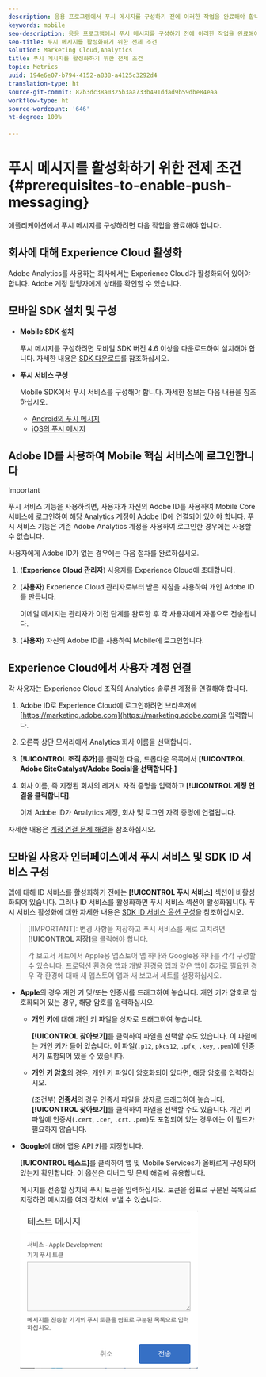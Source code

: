 ```yaml
---
description: 응용 프로그램에서 푸시 메시지를 구성하기 전에 이러한 작업을 완료해야 합니다.
keywords: mobile
seo-description: 응용 프로그램에서 푸시 메시지를 구성하기 전에 이러한 작업을 완료해야 합니다.
seo-title: 푸시 메시지를 활성화하기 위한 전제 조건
solution: Marketing Cloud,Analytics
title: 푸시 메시지를 활성화하기 위한 전제 조건
topic: Metrics
uuid: 194e6e07-b794-4152-a838-a4125c3292d4
translation-type: ht
source-git-commit: 82b3dc38a0325b3aa733b491ddad9b59dbe84eaa
workflow-type: ht
source-wordcount: '646'
ht-degree: 100%

---
```



# 푸시 메시지를 활성화하기 위한 전제 조건 {#prerequisites-to-enable-push-messaging}

애플리케이션에서 푸시 메시지를 구성하려면 다음 작업을 완료해야 합니다.

## 회사에 대해 Experience Cloud 활성화

Adobe Analytics를 사용하는 회사에서는 Experience Cloud가 활성화되어 있어야 합니다. Adobe 계정 담당자에게 상태를 확인할 수 있습니다.

## 모바일 SDK 설치 및 구성

* **Mobile SDK 설치**

   푸시 메시지를 구성하려면 모바일 SDK 버전 4.6 이상을 다운로드하여 설치해야 합니다. 자세한 내용은 [SDK 다운로드](/help/using/c-manage-app-settings/c-mob-confg-app/t-config-analytics/download-sdk.md)를 참조하십시오.

* **푸시 서비스 구성**

   Mobile SDK에서 푸시 서비스를 구성해야 합니다.
자세한 정보는 다음 내용을 참조하십시오.

   * [Android의 푸시 메시지](/help/android/messaging-main/push-messaging/push-messaging.md)
   * [iOS의 푸시 메시지](/help/ios/messaging-main/push-messaging/push-messaging.md)

## Adobe ID를 사용하여 Mobile 핵심 서비스에 로그인합니다

>[!IMPORTANT]
>
>푸시 서비스 기능을 사용하려면, 사용자가 자신의 Adobe ID를 사용하여 Mobile Core 서비스에 로그인하여 해당 Analytics 계정이 Adobe ID에 연결되어 있어야 합니다. 푸시 서비스 기능은 기존 Adobe Analytics 계정을 사용하여 로그인한 경우에는 사용할 수 없습니다.

사용자에게 Adobe ID가 없는 경우에는 다음 절차를 완료하십시오.

1. (**Experience Cloud 관리자**) 사용자를 Experience Cloud에 초대합니다.

1. (**사용자**) Experience Cloud 관리자로부터 받은 지침을 사용하여 개인 Adobe ID를 만듭니다.

   이메일 메시지는 관리자가 이전 단계를 완료한 후 각 사용자에게 자동으로 전송됩니다.

1. (**사용자**) 자신의 Adobe ID를 사용하여 Mobile에 로그인합니다.

## Experience Cloud에서 사용자 계정 연결

각 사용자는 Experience Cloud 조직의 Analytics 솔루션 계정을 연결해야 합니다.

1. Adobe ID로 Experience Cloud에 로그인하려면 브라우저에 [https://marketing.adobe.com](https://marketing.adobe.com)을 입력합니다.

1. 오른쪽 상단 모서리에서 Analytics 회사 이름을 선택합니다.

1. **[!UICONTROL 조직 추가]**&#x200B;를 클릭한 다음, 드롭다운 목록에서 **[!UICONTROL Adobe SiteCatalyst/Adobe Social을 선택합니다.]**

1. 회사 이름, 즉 지정된 회사의 레거시 자격 증명을 입력하고 **[!UICONTROL 계정 연결을 클릭합니다]**.

   이제 Adobe ID가 Analytics 계정, 회사 및 로그인 자격 증명에 연결됩니다.

자세한 내용은 [계정 연결 문제 해결](https://docs.adobe.com/content/help/ko-KR/core-services/interface/manage-users-and-products/organizations.html)을 참조하십시오.

## 모바일 사용자 인터페이스에서 푸시 서비스 및 SDK ID 서비스 구성

앱에 대해 ID 서비스를 활성화하기 전에는 **[!UICONTROL 푸시 서비스]** 섹션이 비활성화되어 있습니다. 그러나 ID 서비스를 활성화하면 푸시 서비스 섹션이 활성화됩니다. 푸시 서비스 활성화에 대한 자세한 내용은 [SDK ID 서비스 옵션 구성](/help/using/c-manage-app-settings/c-mob-confg-app/t-config-visitor.md)을 참조하십시오.

>[!IMPORTANT]: 변경 사항을 저장하고 푸시 서비스를 새로 고치려면 **[!UICONTROL 저장]**&#x200B;을 클릭해야 합니다.
>
>각 보고서 세트에서 Apple용 앱스토어 앱 하나와 Google용 하나를 각각 구성할 수 있습니다. 프로덕션 환경용 앱과 개발 환경용 앱과 같은 앱이 추가로 필요한 경우 각 환경에 대해 새 앱스토어 앱과 새 보고서 세트를 설정하십시오.

* **Apple**&#x200B;의 경우 개인 키 및/또는 인증서를 드래그하여 놓습니다. 개인 키가 암호로 암호화되어 있는 경우, 해당 암호를 입력하십시오.

   * **개인 키**&#x200B;에 대해 개인 키 파일을 상자로 드래그하여 놓습니다.

      **[!UICONTROL 찾아보기]**&#x200B;를 클릭하여 파일을 선택할 수도 있습니다. 이 파일에는 개인 키가 들어 있습니다. 이 파일(`.p12`, `pkcs12`, `.pfx`, `.key`, `.pem`)에 인증서가 포함되어 있을 수 있습니다.

   * **개인 키 암호**&#x200B;의 경우, 개인 키 파일이 암호화되어 있다면, 해당 암호를 입력하십시오.

      (조건부) **인증서**&#x200B;의 경우 인증서 파일을 상자로 드래그하여 놓습니다. **[!UICONTROL 찾아보기]**&#x200B;를 클릭하여 파일을 선택할 수도 있습니다. 개인 키 파일에 인증서(`.cert`, `.cer`, `.crt`. `.pem`)도 포함되어 있는 경우에는 이 필드가 필요하지 않습니다.

* **Google**&#x200B;에 대해 앱용 API 키를 지정합니다.

   **[!UICONTROL 테스트]**&#x200B;를 클릭하여 앱 및 Mobile Services가 올바르게 구성되어 있는지 확인합니다. 이 옵션은 디버그 및 문제 해결에 유용합니다.

   메시지를 전송할 장치의 푸시 토큰을 입력하십시오. 토큰을 쉼표로 구분된 목록으로 지정하면 메시지를 여러 장치에 보낼 수 있습니다.

   ![테스트 메시지 푸시](assets/push_test_list.png)
